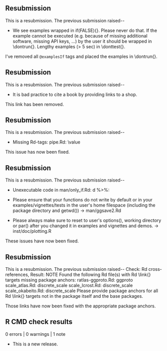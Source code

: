 ## Resubmission 

This is a resubmission. The previous submission raised-- 

- We see examples wrapped in if(FALSE){}. Please never do that. If the
example cannot be executed (e.g. because of missing additional software,
missing API keys, ...) by the user it should be wrapped in \dontrun{}.
Lengthy examples (> 5 sec) in \donttest{}.

I've removed all `@examplesIf` tags and placed the examples in \dontrun{}.

## Resubmission 

This is a resubmission. The previous submission raised-- 

- It is bad practice to cite a book by providing links to a shop.

This link has been removed.

## Resubmission

This is a resubmission. The previous submission raised-- 

- Missing Rd-tags:
      pipe.Rd: \value

This issue has now been fixed.

## Resubmission

This is a resubmission. The previous submission raised-- 

- Unexecutable code in man/only_if.Rd:
   d %>%:

- Please ensure that your functions do not write by default or in your 
examples/vignettes/tests in the user's home filespace (including the 
package directory and getwd()) -> man/ggsave2.Rd

- Please always make sure to reset to user's options(), working directory 
or par() after you changed it in examples and vignettes and demos.
-> inst/doc/plotting.R

These issues have now been fixed.


## Resubmission

This is a resubmission. The previous submission raised-- 
   Check: Rd cross-references, Result: NOTE
   Found the following Rd file(s) with Rd \link{} targets missing package
   anchors:
     ratlas-ggproto.Rd: ggproto
     scale_atlas.Rd: discrete_scale
     scale_lcrost.Rd: discrete_scale
     scale_okabeito.Rd: discrete_scale
   Please provide package anchors for all Rd \link{} targets not in the
   package itself and the base packages.

Those links have now been fixed with the appropriate package anchors.

## R CMD check results

0 errors | 0 warnings | 1 note

* This is a new release.

